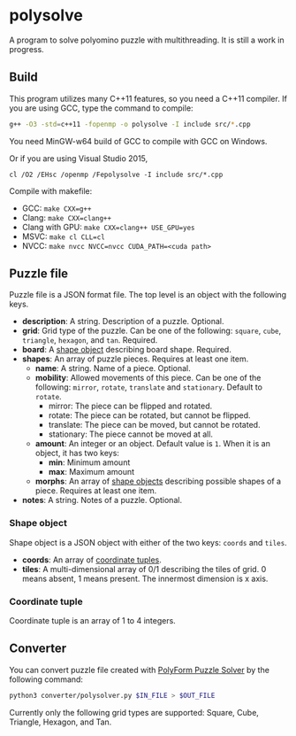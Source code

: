 # polysolve

A program to solve polyomino puzzle with multithreading. It is still a work in progress.

## Build

This program utilizes many C++11 features, so you need a C++11 compiler. If you are using GCC, type the command to compile:

```bash
g++ -O3 -std=c++11 -fopenmp -o polysolve -I include src/*.cpp
```

You need MinGW-w64 build of GCC to compile with GCC on Windows.

Or if you are using Visual Studio 2015,

```Batchfile
cl /O2 /EHsc /openmp /Fepolysolve -I include src/*.cpp
```

Compile with makefile:

* GCC: `make CXX=g++`
* Clang: `make CXX=clang++`
* Clang with GPU: `make CXX=clang++ USE_GPU=yes`
* MSVC: `make cl CLL=cl`
* NVCC: `make nvcc NVCC=nvcc CUDA_PATH=<cuda path>`

## Puzzle file

Puzzle file is a JSON format file. The top level is an object with the following keys.

* **description**: A string. Description of a puzzle. Optional.
* **grid**: Grid type of the puzzle. Can be one of the following: `square`, `cube`, `triangle`, `hexagon`, and `tan`. Required.
* **board**: A [shape object](#shape-object) describing board shape. Required.
* **shapes**: An array of puzzle pieces. Requires at least one item.
    - **name**: A string. Name of a piece. Optional.
    - **mobility**: Allowed movements of this piece. Can be one of the following: `mirror`, `rotate`, `translate` and `stationary`. Default to `rotate`.
        + mirror: The piece can be flipped and rotated.
        + rotate: The piece can be rotated, but cannot be flipped.
        + translate: The piece can be moved, but cannot be rotated.
        + stationary: The piece cannot be moved at all.
    - **amount**: An integer or an object.
    Default value is `1`.
    When it is an object, it has two keys:
        + **min**: Minimum amount
        + **max**: Maximum amount
    - **morphs**: An array of [shape objects](#shape-object) describing possible shapes of a piece. Requires at least one item.
* **notes**: A string. Notes of a puzzle. Optional.

### Shape object
Shape object is a JSON object with either of the two keys: `coords` and `tiles`.

* **coords**: An array of [coordinate tuples](#coordinate-tuple).
* **tiles**: A multi-dimensional array of 0/1 describing the tiles of grid. 0 means absent, 1 means present. The innermost dimension is x axis.

### Coordinate tuple
Coordinate tuple is an array of 1 to 4 integers.

## Converter

You can convert puzzle file created with [PolyForm Puzzle Solver](https://www.jaapsch.net/puzzles/polysolver.htm) by the following command:

```sh
python3 converter/polysolver.py $IN_FILE > $OUT_FILE
```

Currently only the following grid types are supported: Square, Cube, Triangle, Hexagon, and Tan.
